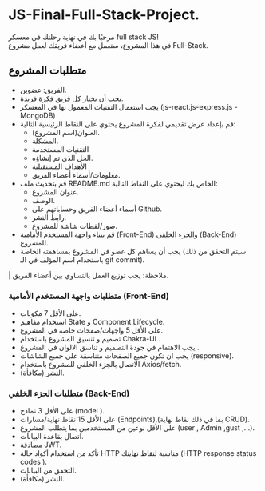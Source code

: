 # JS-Final-Full-Stack-Project.
مرحبًا بك في نهاية رحلتك في معسكر full stack JS!
<br/>
في هذا المشروع، ستعمل مع أعضاء فريقك  لعمل مشروع Full-Stack.
<br/>


## متطلبات المشروع
- الفريق: عضوين.
- يجب أن يختار كل فريق فكرة فريدة.
- يجب استعمال التقنيات المعمول بها في المعسكر (js-react.js-express.js - MongoDB)
- قم بإعداد عرض تقديمي لفكرة المشروع يحتوي على النقاط الرئيسية التالية:
  - العنوان(اسم المشروع).
  - المشكلة.
  - التقنيات المستخدمة
  - الحل الذي تم إنشاؤه.
  - الأهداف المستقبلية
  - معلومات/أسماء أعضاء الفريق.
- قم بتحديث ملف README.md الخاص بك ليحتوي على النقاط التالية:
  - عنوان المشروع.
  - الوصف.
  - أسماء أعضاء الفريق وحساباتهم على Github.
  - رابط النشر.
  - صور/لقطات شاشة للمشروع.
- قم ببناء واجهة المستخدم الأمامية (Front-End) والجزء الخلفي (Back-End) للمشروع.
- يجب أن يساهم كل عضو في المشروع بمساهمته الخاصة (سيتم التحقق من ذلك باستخدام اسم المؤلف في الـ git commit).

| ملاحظة: يجب توزيع العمل بالتساوي بين أعضاء الفريق.

### متطلبات واجهة المستخدم الأمامية (Front-End)
- على الأقل 7 مكونات.
- استخدام مفاهيم State و Component Lifecycle.
- على الأقل 5 واجهات/صفحات خاصه في المشروع.
- تصميم و تنسيق المشروع باستخدام  Chakra-UI .
- يجب الاهتمام في جودة التصميم و تناسق الالوان في المشروع .
- يجب ان تكون جميع الصفحات متناسقة على جميع الشاشات (responsive).
- الاتصال بالجزء الخلفي للمشروع باستخدام Axios/fetch.
- النشر (مكافأة).

### متطلبات الجزء الخلفي (Back-End)
- على الأقل 3 نماذج (model ).
- على الأقل 15 نقاط نهاية/مسارات (Endpoints),(بما في ذلك نقاط نهاية CRUD).
- على الأقل نوعين من المستخدمين بما يتطلب المشروع (user , Admin ,gust ,...).
- اتصال بقاعدة البيانات.
- مصادقة JWT.
- تأكد من استخدام أكواد حالة HTTP مناسبة لنقاط نهايتك (HTTP response status codes ).
- التحقق من البيانات.
- النشر (مكافأة).
